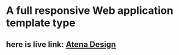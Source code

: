 # A full responsive Web application template type

## here is live link: [Atena Design](https://admiring-gates-b5f2aa.netlify.app/)



